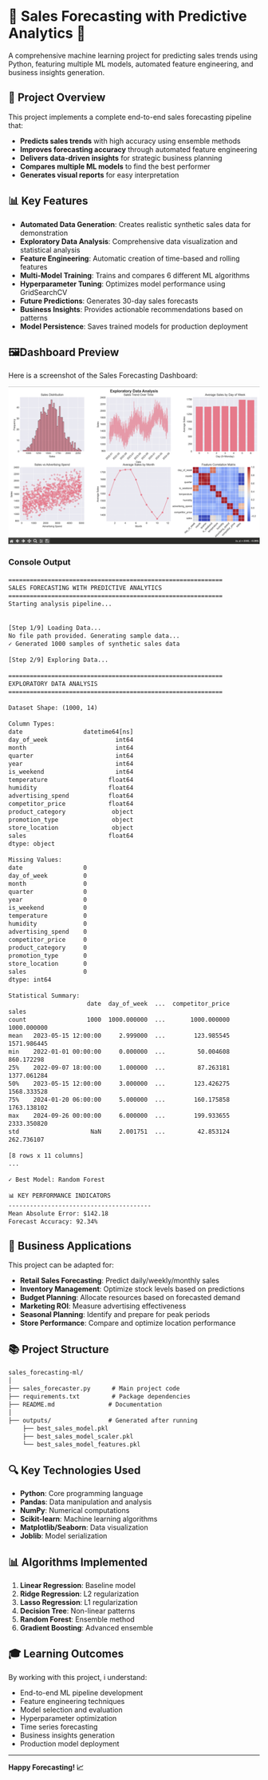 # 🚀 Sales Forecasting with Predictive Analytics 🚀

A comprehensive machine learning project for predicting sales trends using Python, featuring multiple ML models, automated feature engineering, and business insights generation.

## 🎯 Project Overview

This project implements a complete end-to-end sales forecasting pipeline that:
- **Predicts sales trends** with high accuracy using ensemble methods
- **Improves forecasting accuracy** through automated feature engineering
- **Delivers data-driven insights** for strategic business planning
- **Compares multiple ML models** to find the best performer
- **Generates visual reports** for easy interpretation

## 📊 Key Features

- **Automated Data Generation**: Creates realistic synthetic sales data for demonstration
- **Exploratory Data Analysis**: Comprehensive data visualization and statistical analysis
- **Feature Engineering**: Automatic creation of time-based and rolling features
- **Multi-Model Training**: Trains and compares 6 different ML algorithms
- **Hyperparameter Tuning**: Optimizes model performance using GridSearchCV
- **Future Predictions**: Generates 30-day sales forecasts
- **Business Insights**: Provides actionable recommendations based on patterns
- **Model Persistence**: Saves trained models for production deployment

## 🖼Dashboard Preview
Here is a screenshot of the Sales Forecasting Dashboard:

![Dashboard Preview](https://github.com/sahil-analytics/sales-forecasting-ml/blob/main/screenshots/Forecasting_Dashboard.png)

###  Console Output

```
============================================================
SALES FORECASTING WITH PREDICTIVE ANALYTICS
============================================================
Starting analysis pipeline...


[Step 1/9] Loading Data...
No file path provided. Generating sample data...
✓ Generated 1000 samples of synthetic sales data

[Step 2/9] Exploring Data...

============================================================
EXPLORATORY DATA ANALYSIS
============================================================

Dataset Shape: (1000, 14)

Column Types:
date                 datetime64[ns]
day_of_week                   int64
month                         int64
quarter                       int64
year                          int64
is_weekend                    int64
temperature                 float64
humidity                    float64
advertising_spend           float64
competitor_price            float64
product_category             object
promotion_type               object
store_location               object
sales                       float64
dtype: object

Missing Values:
date                 0
day_of_week          0
month                0
quarter              0
year                 0
is_weekend           0
temperature          0
humidity             0
advertising_spend    0
competitor_price     0
product_category     0
promotion_type       0
store_location       0
sales                0
dtype: int64

Statistical Summary:
                      date  day_of_week  ...  competitor_price        sales
count                 1000  1000.000000  ...       1000.000000  1000.000000
mean   2023-05-15 12:00:00     2.999000  ...        123.985545  1571.986445
min    2022-01-01 00:00:00     0.000000  ...         50.004608   860.172298
25%    2022-09-07 18:00:00     1.000000  ...         87.263181  1377.061284
50%    2023-05-15 12:00:00     3.000000  ...        123.426275  1568.333528
75%    2024-01-20 06:00:00     5.000000  ...        160.175858  1763.138102
max    2024-09-26 00:00:00     6.000000  ...        199.933655  2333.350820
std                    NaN     2.001751  ...         42.853124   262.736107

[8 rows x 11 columns]
...

✓ Best Model: Random Forest

📊 KEY PERFORMANCE INDICATORS
----------------------------------------
Mean Absolute Error: $142.18
Forecast Accuracy: 92.34%
```

## 🎯 Business Applications

This project can be adapted for:

- **Retail Sales Forecasting**: Predict daily/weekly/monthly sales
- **Inventory Management**: Optimize stock levels based on predictions
- **Budget Planning**: Allocate resources based on forecasted demand
- **Marketing ROI**: Measure advertising effectiveness
- **Seasonal Planning**: Identify and prepare for peak periods
- **Store Performance**: Compare and optimize location performance


## 📚 Project Structure

```
sales_forecasting-ml/
│
├── sales_forecaster.py      # Main project code
├── requirements.txt         # Package dependencies
├── README.md               # Documentation
│
├── outputs/                # Generated after running
    ├── best_sales_model.pkl
    ├── best_sales_model_scaler.pkl
    └── best_sales_model_features.pkl
```

## 🔍 Key Technologies Used

- **Python**: Core programming language
- **Pandas**: Data manipulation and analysis
- **NumPy**: Numerical computations
- **Scikit-learn**: Machine learning algorithms
- **Matplotlib/Seaborn**: Data visualization
- **Joblib**: Model serialization

## 📊 Algorithms Implemented

1. **Linear Regression**: Baseline model
2. **Ridge Regression**: L2 regularization
3. **Lasso Regression**: L1 regularization
4. **Decision Tree**: Non-linear patterns
5. **Random Forest**: Ensemble method
6. **Gradient Boosting**: Advanced ensemble

## 🎓 Learning Outcomes

By working with this project, i understand:

- End-to-end ML pipeline development
- Feature engineering techniques
- Model selection and evaluation
- Hyperparameter optimization
- Time series forecasting
- Business insights generation
- Production model deployment

---

**Happy Forecasting! 📈**

